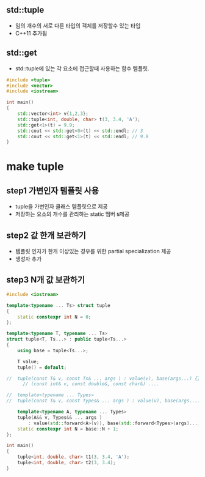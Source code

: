 <style>
r { color: Red }
o { color: Orange }
g { color: Green }
</style>

## std::tuple
- 임의 개수의 서로 다른 타입의 객체를 저장할수 있는 타입
- C++11 추가됨

## std::get
- std::tuple에 있는 각 요소에 접근할때 사용하는 함수 템플릿.

```c++
#include <tuple>
#include <vector>
#include <iostream>

int main()
{
	std::vector<int> v{1,2,3};
	std::tuple<int, double, char> t(3, 3.4, 'A');
	std::get<1>(t) = 9.9;
	std::cout << std::get<0>(t) << std::endl; // 3
	std::cout << std::get<1>(t) << std::endl; // 9.9
}
```

# make tuple
## step1 가변인자 템플릿 사용
- tuple을 가변인자 클래스 템플릿으로 제공
- 저장하는 요소의 개수를 관리하는 static 멤버 `N`제공

## step2 값 한개 보관하기
- 템플릿 인자가 한개 이상있는 경우를 위한 partial specialization 제공
- 생성자 추가
  
## step3 N개 값 보관하기
   
```c++
#include <iostream>

template<typename ... Ts> struct tuple
{
	static constexpr int N = 0;
};

template<typename T, typename ... Ts> 
struct tuple<T, Ts...> : public tuple<Ts...>
{	
	using base = tuple<Ts...>;

	T value;
	tuple() = default;

//	tuple(const T& v, const Ts& ... args ) : value(v), base(args...) {}
	  // (const int& v, const double&, const char&) ....

//	template<typename ... Types>
//	tuple(const T& v, const Types& ... args ) : value(v), base(args...) {}

	template<typename A, typename ... Types>
	tuple(A&& v, Types&& ... args ) 
		: value(std::forward<A>(v)), base(std::forward<Types>(args)...) {}
	static constexpr int N = base::N + 1;
};

int main()
{
	tuple<int, double, char> t1(3, 3.4, 'A');
	tuple<int, double, char> t2(3, 3.4);
}
```